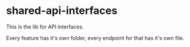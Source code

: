 # shared-api-interfaces

This is the lib for API interfaces.

Every feature has it's own folder, every endpoint for that has it's own file.

